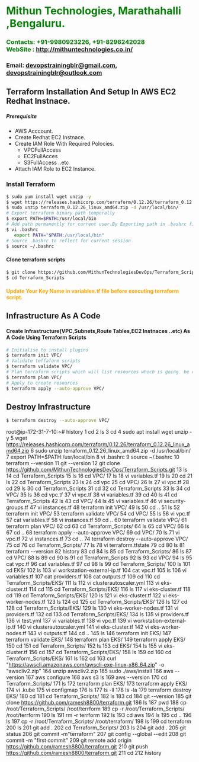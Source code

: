 
#  **<span style="color:green">Mithun Technologies, Marathahalli ,Bengaluru.</span>**
### **<span style="color:green">Contacts: +91-9980923226, +91-8296242028<br> WebSite : <http://mithuntechnologies.co.in/></span>**
### **Email: devopstrainingblr@gmail.com, devopstrainingblr@outlook.com**



## Terraform Installation And Setup In AWS EC2 Redhat Instnace.
##### Prerequisite
+ AWS Acccount.
+ Create Redhat EC2 Instnace.
+ Create IAM Role With Required Polocies.
   + VPCFullAccess
   + EC2FullAcces
   + S3FullAccess  ..etc
+ Attach IAM Role to EC2 Instance.

### Install Terraform

``` sh
$ sudo yum install wget unzip -y
$ wget https://releases.hashicorp.com/terraform/0.12.26/terraform_0.12.26_linux_amd64.zip
$ sudo unzip terraform_0.12.26_linux_amd64.zip -d /usr/local/bin/
# Export terraform binary path temporally
$ export PATH=$PATH:/usr/local/bin
# Add path permanently for current user.By Exporting path in .bashrc file at end of file.
$ vi .bashrc
   export PATH="$PATH:/usr/local/bin"
# Source .bashrc to reflect for current session
$ source ~/.bashrc   
```
#### Clone terraform scripts
``` sh
$ git clone https://github.com/MithunTechnologiesDevOps/Terraform_Scripts.git
$ cd Terraform_Scripts
```
#### <span style="color:orange">Update Your Key Name in variables.tf file before executing terraform script.</span>
## Infrastructure As A Code
#### Create Infrastructure(VPC,Subnets,Route Tables,EC2 Instnaces ..etc) As A Code Using Terraform Scripts
``` sh
# Initialise to install plugins
$ terraform init VPC/
# Validate teffaform scripts
$ terraform validate VPC/
# Plan terraform scripts which will list resources which is going  be created.
$ terraform plan VPC/
# Apply to create resources
$ terraform apply --auto-approve VPC/
```

##  Destroy Infrastructure  
```sh
$ terraform destroy --auto-approve VPC/
```



root@ip-172-31-7-10:~# history
    1  cd
    2  ls
    3  cd
    4  sudo apt install wget unzip -y
    5  wget https://releases.hashicorp.com/terraform/0.12.26/terraform_0.12.26_linux_amd64.zip
    6  sudo unzip terraform_0.12.26_linux_amd64.zip -d /usr/local/bin/
    7  export PATH=$PATH:/usr/local/bin
    8  vi .bashrc
    9  source ~/.bashrc
   10  terraform --version
   11  git --version
   12  git clone https://github.com/MithunTechnologiesDevOps/Terraform_Scripts.git
   13  ls
   14  cd Terraform_Scripts
   15  ls
   16  cd VPC/
   17  ls
   18  vi variables.tf
   19  ls
   20  cd
   21  ls
   22  cd Terraform_Scripts
   23  ls
   24  cd vpc
   25  cd VPC/
   26  ls
   27  vi vpc.tf
   28  cd
   29  ls
   30  cd Terraform_Scripts
   31  cd
   32  cd Terraform_Scripts
   33  ls
   34  cd VPC/
   35  ls
   36  cd vpc.tf
   37  vi vpc.tf
   38  vi variables.tf
   39  cd
   40  ls
   41  cd Terraform_Scripts
   42  ls
   43  cd VPC/
   44  ls
   45  vi variables.tf
   46  vi security-groups.tf
   47  vi instances.tf
   48  terraform init VPC/
   49  ls
   50  cd ..
   51  ls
   52  terraform init VPC/
   53  terraform validate VPC/
   54  cd VPC/
   55  ls
   56  vi vpc.tf
   57  cat variables.tf
   58  vi instances.tf
   59  cd ..
   60  terraform validate VPC/
   61  terraform plan VPC/
   62  cd
   63  cd Terraform_Scripts/
   64  ls
   65  cd VPC/
   66  ls
   67  cd ..
   68  terraform apply --auto-approve VPC/
   69  cd VPC/
   70  ls
   71  vi vpc.tf
   72  vi instances.tf
   73  cd ..
   74  terraform destroy --auto-approve VPC/
   75  cd
   76  cd Terraform_Scripts/
   77  ls
   78  vi terraform.tfstate
   79  cd
   80  ls
   81  terraform --version
   82  history
   83  cd
   84  ls
   85  cd Terraform_Scripts/
   86  ls
   87  cd VPC/
   88  ls
   89  cd
   90  ls
   91  cd Terraform_Scripts
   92  ls
   93  cd VPC/
   94  ls
   95  cat vpc.tf
   96  cat variables.tf
   97  cd
   98  ls
   99  cd Terraform_Scripts/
  100  ls
  101  cd EKS/
  102  ls
  103  vi workstation-external-ip.tf
  104  cat vpc.tf
  105  ls
  106  vi variables.tf
  107  cat providers.tf
  108  cat outputs.tf
  109  cd
  110  cd Terraform_Scripts/EKS/
  111  ls
  112  vi clusterautoscaler.yml
  113  vi eks-cluster.tf
  114  cd
  115  cd Terraform_Scripts/EKS/
  116  ls
  117  vi eks-cluster.tf
  118  cd
  119  cd Terraform_Scripts/EKS/
  120  ls
  121  vi eks-cluster.tf
  122  vi eks-worker-nodes.tf
  123  ls
  124  cd
  125  cd Terraform_Scripts/EKS/
  126  ls
  127  cd
  128  cd Terraform_Scripts/EKS/
  129  ls
  130  vi eks-worker-nodes.tf
  131  vi providers.tf
  132  cd
  133  cd Terraform_Scripts/EKS/
  134  ls
  135  vi providers.tf
  136  vi test.yml
  137  vi variables.tf
  138  vi vpc.tf
  139  vi workstation-external-ip.tf
  140  vi clusterautoscaler.yml
  141  vi eks-cluster.tf
  142  vi eks-worker-nodes.tf
  143  vi outputs.tf
  144  cd ..
  145  ls
  146  terraform init EKS/
  147  terraform validate EKS/
  148  terraform plan EKS/
  149  terraform apply EKS/
  150  cd
  151  cd Terraform_Scripts/
  152  ls
  153  cd EKS/
  154  ls
  155  vi eks-cluster.tf
  156  cd
  157  cd Terraform_Scripts/EKS/
  158  ls
  159  cd
  160  cd Terraform_Scripts/EKS/
  161  ls
  162  cd
  163  curl "https://awscli.amazonaws.com/awscli-exe-linux-x86_64.zip" -o "awscliv2.zip"
  164  unzip awscliv2.zip
  165  sudo ./aws/install
  166  aws --version
  167  aws configure
  168  aws s3 ls
  169  aws --version
  170  cd Terraform_Scripts/
  171  ls
  172  terraform plan EKS/
  173  terraform apply EKS/
  174  vi .kube
  175  vi configmap
  176  ls
  177  ls -ll
  178  ls -la
  179  terraform destroy EKS/
  180  cd
  181  cd Terraform_Scripts/
  182  ls
  183  cd
  184  git --version
  185  git clone https://github.com/ramesh8800/terraform.git
  186  ls
  187  pwd
  188  cp /root/Terraform_Scripts/ /root/terrform
  189  cp -r /root/Terraform_Scripts/ /root/terrform
  190  ls
  191  rm -r terrform
  192  ls
  193  cd aws
  194  ls
  195  cd ..
  196  ls
  197  cp -r /root/Terraform_Scripts/ /root/terraform/
  198  ls
  199  cd terraform
  200  ls
  201  git add .
  202  cd Terraform_Scripts/
  203  ls
  204  git add .
  205  git status
  206  git commit -m"terraform"
  207  git config --global --edit
  208  git commit -m "first commit"
  209  git remote add origin https://github.com/ramesh8800/terraform.git
  210  git push https://github.com/ramesh8800/terraform.git
  211  cd
  212  history

